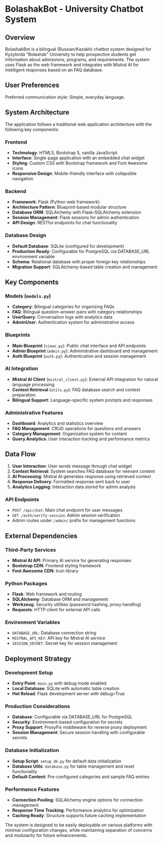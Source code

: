 # BolashakBot - University Chatbot System

## Overview

BolashakBot is a bilingual (Russian/Kazakh) chatbot system designed for Kyzylorda "Bolashak" University to help prospective students get information about admissions, programs, and requirements. The system uses Flask as the web framework and integrates with Mistral AI for intelligent responses based on an FAQ database.

## User Preferences

Preferred communication style: Simple, everyday language.

## System Architecture

The application follows a traditional web application architecture with the following key components:

### Frontend
- **Technology**: HTML5, Bootstrap 5, vanilla JavaScript
- **Interface**: Single-page application with an embedded chat widget
- **Styling**: Custom CSS with Bootstrap framework and Font Awesome icons
- **Responsive Design**: Mobile-friendly interface with collapsible navigation

### Backend
- **Framework**: Flask (Python web framework)
- **Architecture Pattern**: Blueprint-based modular structure
- **Database ORM**: SQLAlchemy with Flask-SQLAlchemy extension
- **Session Management**: Flask sessions for admin authentication
- **API Design**: RESTful endpoints for chat functionality

### Database Design
- **Default Database**: SQLite (configured for development)
- **Production Ready**: Configurable for PostgreSQL via DATABASE_URL environment variable
- **Schema**: Relational database with proper foreign key relationships
- **Migration Support**: SQLAlchemy-based table creation and management

## Key Components

### Models (`models.py`)
- **Category**: Bilingual categories for organizing FAQs
- **FAQ**: Bilingual question-answer pairs with category relationships
- **UserQuery**: Conversation logs with analytics data
- **AdminUser**: Authentication system for administrative access

### Blueprints
- **Main Blueprint** (`views.py`): Public chat interface and API endpoints
- **Admin Blueprint** (`admin.py`): Administrative dashboard and management
- **Auth Blueprint** (`auth.py`): Authentication and session management

### AI Integration
- **Mistral AI Client** (`mistral_client.py`): External API integration for natural language processing
- **Context Retrieval** (`utils.py`): FAQ database search and context preparation
- **Bilingual Support**: Language-specific system prompts and responses

### Administrative Features
- **Dashboard**: Analytics and statistics overview
- **FAQ Management**: CRUD operations for questions and answers
- **Category Management**: Organization system for content
- **Query Analytics**: User interaction tracking and performance metrics

## Data Flow

1. **User Interaction**: User sends message through chat widget
2. **Context Retrieval**: System searches FAQ database for relevant content
3. **AI Processing**: Mistral AI generates response using retrieved context
4. **Response Delivery**: Formatted response sent back to user
5. **Analytics Logging**: Interaction data stored for admin analysis

### API Endpoints
- `POST /api/chat`: Main chat endpoint for user messages
- `GET /auth/verify-session`: Admin session verification
- Admin routes under `/admin/` prefix for management functions

## External Dependencies

### Third-Party Services
- **Mistral AI API**: Primary AI service for generating responses
- **Bootstrap CDN**: Frontend styling framework
- **Font Awesome CDN**: Icon library

### Python Packages
- **Flask**: Web framework and routing
- **SQLAlchemy**: Database ORM and management
- **Werkzeug**: Security utilities (password hashing, proxy handling)
- **Requests**: HTTP client for external API calls

### Environment Variables
- `DATABASE_URL`: Database connection string
- `MISTRAL_API_KEY`: API key for Mistral AI service
- `SESSION_SECRET`: Secret key for session management

## Deployment Strategy

### Development Setup
- **Entry Point**: `main.py` with debug mode enabled
- **Local Database**: SQLite with automatic table creation
- **Hot Reload**: Flask development server with debug=True

### Production Considerations
- **Database**: Configurable via DATABASE_URL for PostgreSQL
- **Security**: Environment-based configuration for secrets
- **Proxy Support**: ProxyFix middleware for reverse proxy deployment
- **Session Management**: Secure session handling with configurable secrets

### Database Initialization
- **Setup Script**: `setup_db.py` for default data initialization
- **Database Utils**: `database.py` for table management and reset functionality
- **Default Content**: Pre-configured categories and sample FAQ entries

### Performance Features
- **Connection Pooling**: SQLAlchemy engine options for connection management
- **Response Time Tracking**: Performance analytics for optimization
- **Caching Ready**: Structure supports future caching implementation

The system is designed to be easily deployable on various platforms with minimal configuration changes, while maintaining separation of concerns and modularity for future enhancements.
